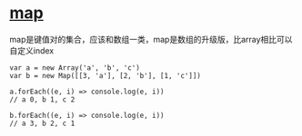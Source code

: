 # [map](https://developer.mozilla.org/zh-CN/docs/Web/JavaScript/Reference/Global_Objects/Map)

map是键值对的集合，应该和数组一类，map是数组的升级版，比array相比可以自定义index

```
var a = new Array('a', 'b', 'c')
var b = new Map([[3, 'a'], [2, 'b'], [1, 'c']])

a.forEach((e, i) => console.log(e, i))
// a 0, b 1, c 2

b.forEach((e, i) => console.log(e, i))
// a 3, b 2, c 1
```